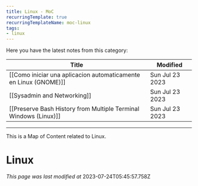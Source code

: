 ```yaml
---
title: Linux - MoC
recurringTemplate: true
recurringTemplateName: moc-linux
tags:
- linux
---
```


Here you have the latest notes from this category:

| Title | Modified |
| ----------- | ------------ |
| [[Como iniciar una aplicacion automaticamente en Linux (GNOME)]] | Sun Jul 23 2023 |
| [[Sysadmin and Networking]] | Sun Jul 23 2023 |
| [[Preserve Bash History from Multiple Terminal Windows (Linux)]] | Sun Jul 23 2023 |




------------------------
This is a Map of Content related to Linux.

# Linux




*This page was last modified at* 2023-07-24T05:45:57.758Z 


